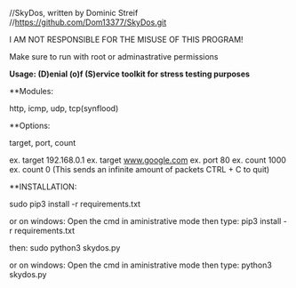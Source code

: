 //SkyDos, written by Dominic Streif
//https://github.com/Dom13377/SkyDos.git

I AM NOT RESPONSIBLE FOR THE MISUSE OF THIS PROGRAM!

Make sure to run with root or adminastrative permissions

**Usage:
(D)enial (o)f (S)ervice toolkit for stress testing purposes**

**Modules:

http, icmp, udp, tcp(synflood)

**Options:

target, port, count

ex. target 192.168.0.1
ex. target www.google.com
ex. port 80
ex. count 1000
ex. count 0 (This sends an infinite amount of packets CTRL + C to quit)

**INSTALLATION:

sudo pip3 install -r requirements.txt

or on windows:
Open the cmd in aministrative mode then type: pip3 install -r requirements.txt

then:
sudo python3 skydos.py

or on windows:
Open the cmd in aministrative mode then type: python3 skydos.py
